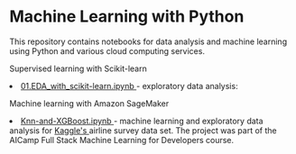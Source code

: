 # Machine Learning with Python

This repository contains notebooks for data analysis and machine learning using Python and various cloud computing services.

Supervised learning with Scikit-learn
<li> <a  href="https://github.com/lilianasku/ML-with-Scikit-learn/blob/master/supervised_learning/01.EDA_with_scikit-learn.ipynb"> 01.EDA_with_scikit-learn.ipynb </a> - exploratory data analysis:

Machine learning with Amazon SageMaker
<li> <a href="https://github.com/lilianasku/ML-with-Amazon-SageMaker/blob/master/Knn-and-XGBoost.ipynb"> Knn-and-XGBoost.ipynb </a> - machine learning and exploratory data analysis for <a href="https://www.kaggle.com/teejmahal20/airline-passenger-satisfaction"> Kaggle's </a> airline survey data set. The project was part of the AICamp Full Stack Machine Learning for Developers course. </li>
